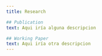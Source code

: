 ```yaml
---
title: Research

## Publication
text: Aqui iría alguna descripcion

## Working Paper
text: Aqui iría otra descripcion
---
```

